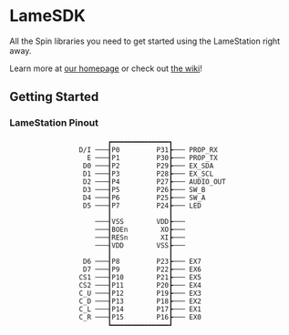 LameSDK
===============

All the Spin libraries you need to get started using the LameStation right away.

Learn more at [our homepage](http://www.lamestation.com) or check out [the wiki](https://lamestation.atlassian.net/wiki)!

## Getting Started

### LameStation Pinout

```
                        ┏━━━━━━━━━━━━━━┓
                 D/I ───┨P0         P31┣─── PROP_RX
                   E ───┨P1         P30┣─── PROP_TX
                  D0 ───┨P2         P29┣─── EX_SDA
                  D1 ───┨P3         P28┣─── EX_SCL
                  D2 ───┨P4         P27┣─── AUDIO_OUT
                  D3 ───┨P5         P26┣─── SW_B
                  D4 ───┨P6         P25┣─── SW_A
                  D5 ───┨P7         P24┣─── LED
                        ┃              ┃ 
                     ───┨VSS        VDD┣───
                     ───┨BOEn        XO┣───
                     ───┨RESn        XI┣───
                     ───┨VDD        VSS┣───
                        ┃              ┃ 
                  D6 ───┨P8         P23┣─── EX7 
                  D7 ───┨P9         P22┣─── EX6
                 CS1 ───┨P10        P21┣─── EX5
                 CS2 ───┨P11        P20┣─── EX4
                 C_U ───┨P12        P19┣─── EX3
                 C_D ───┨P13        P18┣─── EX2
                 C_L ───┨P14        P17┣─── EX1
                 C_R ───┨P15        P16┣─── EX0
                        ┗━━━━━━━━━━━━━━┛
```
